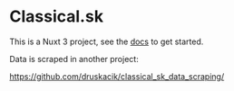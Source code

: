 # Classical.sk

This is a Nuxt 3 project, see the [docs](https://nuxt.com/docs/getting-started/introduction) to get started.

Data is scraped in another project:

https://github.com/druskacik/classical_sk_data_scraping/